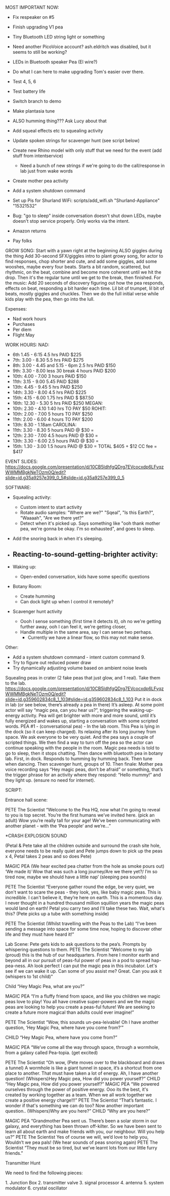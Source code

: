 MOST IMPORTANT NOW:
* Fix respeaker on #5
* Finish upgrading V1 pea
* Tiny Bluetooth LED string light or something

* Need another PicoVoice account? ash.eldritch was disabled, but it seems to still be working?
*	LEDs in Bluetooth speaker Pea (El wire?)
* Do what I can here to make upgrading Tom's easier over there.
* Test 4, 5, 6
* Test battery life
* Switch branch to demo

* Make plantasia tune
* ALSO humming thing??? Ask Lucy about that
* Add squeal effects etc to squealing activity
* Update spoken strings for scavenger hunt (see script below)
* Create new Rhino model with only stuff that we need for the event (add stuff from intentservice)
  * Need a bunch of new strings if we're going to do the call/response in lab just from wake words

* Create mother pea activity
* Add a system shutdown command
* Set up Pis for Shurland WiFi: scripts/add_wifi.sh "Shurland-Appliance" "15321532"
* Bug: "go to sleep" inside conversation doesn't shut down LEDs, maybe doesn't stop service properly. Only works via the intent.
*	Amazon returns
* Pay folks


GROW SONG:
Start with a yawn right at the beginning
ALSO giggles during the thing
Add 30-second SFX/giggles intro to plant growy song, for actor to find responses, chop shorter and cute, and add some giggles, add some wooshes, maybe every four beats. Starts a bit random, scattered, but rhythmic, on the beat, combine and become more coherent until we hit the drop. Then it's the regular tune until we get to the break, then finished.
For the music: Add 20 seconds of discovery figuring out how the pea responds, effects on beat, responding a bit harder each time. Lil bit of trumpet, lil bit of beats, mostly giggles and chuckles. Then we do the full initial verse while kids play with the pea, then go into the lull.




Expenses:
- Nad work hours
- Purchases
- Per diem
- Flight May

WORK HOURS:
NAD:
* 6th 1.45 - 6:15 4.5 hrs PAID $225
* 7th: 3.00 - 8.30 5.5 hrs PAID $275
* 8th: 3.00 - 4.45 and 5.15 - 6pm 2.5 hrs PAID $150
* 9th: 3.30 - 8.00 less 30 break 4 hours PAID $200
* 10th: 4.00 - 7.00 3 hours PAID $150
* 11th: 3.15 - 9.00 5.45 PAID $288
* 13th: 4.45 - 9.45 5 hrs PAID $250
* 14th: 3.30 - 8.00 4.5 hrs PAID $225
* 15th: 4.15 - 6.00  1.75 hrs PAID $ $87.50
* 16th: 12.30 - 5.30 5 hrs PAID $250
MEGAN:
* 10th: 2.30 - 4.10 1:40 hrs TO PAY $50
ROHIT:
* 10th: 2.00 - 7.00 5 hours TO PAY $250
* 11th: 2.00 -  6.00 4 hours TO PAY $200
* 13th: 8.30 - 1.18am
CAROLINA:
* 11th: 3.30 - 8.30 5 hours PAID @ $30 = 
* 12th: 2.30 - 7.00 4.5 hours PAID @ $30 = 
* 13th: 3.30 - 6.00 2.5 hours PAID @ $30 = 
* 15th: 1.30 - 3.00 1.5 hours PAID @ $30 = 
TOTAL $405 + $12 CC fee = $417

EVENT SLIDES:
https://docs.google.com/presentation/d/10CB5ldhfgQDrg7EVcocxdp6LFyqzWWMMBgkNeTOzm0Q/edit?slide=id.g35a9257e399_0_5#slide=id.g35a9257e399_0_5



SOFTWARE:
* Squealing activity:
  - Custom intent to start activity
  - Rotate audio samples: "Where are we?" "Sqeal", "Is this Earth?", "Waaaah", "Are we there yet?"
  - Detect when it's picked up. Says something like "ooh thank mother pea, we're gonna be okay. I'm so exhausted", and goes to sleep.

* Add the snoring back in when it's sleeping.

* Reacting-to-sound-getting-brighter activity:
  - 
* Waking up:
  - Open-ended conversation, kids have some specific questions 

* Botany Room:
  - Create humming
  - Can dock light up when I control it remotely?

* Scavenger hunt activity
  - Oooh I sense something (first time it detects it), oh no we're getting further away, ooh I can feel it, we're getting closer, 
  - Handle multiple in the same area, say I can sense two perhaps.
    - Currently we have a linear flow, so this may not make sense.

Other:
* Add a system shutdown command - intent custom command 9. 
* Try to figure out reduced power draw 
* Try dynamically adjusting volume based on ambient noise levels


Squealing peas in crater (2 fake peas that just glow, and 1 real).
Take them to the lab.
https://docs.google.com/presentation/d/10CB5ldhfgQDrg7EVcocxdp6LFyqzWWMMBgkNeTOzm0Q/edit?slide=id.g359602834c8_1_103#slide=id.g359602834c8_1_103 
Put it in dock in lab (or see below, there’s already a pea in there)
It’s asleep. At some point actor will say “magic pea, can you hear us?”, triggering the waking-up-energy activity.  Pea will get brighter with more and more sound, until it’s fully energized and wakes up, starting a conversation with some scripted words. 
PEA #1 - (conversational pea) - In the lab room. This Pea is lying in the dock (so it can keep charged). Its relaxing after its long journey from space. We ask everyone to be very quiet. And the pea says a couple of scripted things. We then find a way to turn off the pea so the actor can continue speaking with the people in the room.
Magic pea needs is told to go to sleep, then it stops chatting. 
Then dance with bluetooth pea in botany lab. First, in dock. Responds to humming by humming back. Then tune when dancing. 
Then scavenger hunt, groups of 10.
Then finale: Mother pea voice recording says “Hey magic peas, don’t be afraid” or something, that’s the trigger phrase for an activity where they respond: “Hello mummy!” and they light up. (ensure no need for internet).




SCRIPT:

Entrance hall scene: 


PETE The Scientist 
“Welcome to the Pea HQ, now what I'm going to reveal to you is top secret. You’re the first humans we’ve invited here. (pick an adult) Wow you’re really tall for your age! We’ve been communicating with another planet - with the ‘Pea people’ and we’re…” 

*CRASH EXPLOSION SOUND 

(Petal & Pete take all the children outside and surround the crash site hole, everyone needs to be really quiet and Pete jumps down to pick up the peas x 4, Petal takes 2 peas and so does Pete)

MAGIC PEA
(We hear excited pea chatter from the hole as smoke pours out) 
‘We made it/ Wow that was such a long journey/Are we there yet?/ I’m so tired now, maybe we should have a little nap’ 
(sleeping pea sounds)

PETE The Scientist 
“Everyone gather round the edge, be very quiet, we don't want to scare the peas - they look, yes, like baby magic peas. This is incredible. I can't believe it, they’re here on earth. This is a momentous day. I never thought in a hundred thousand million squillion years the magic peas would land on earth! 
Petal you carry two and I'll take these two. Wait, what's this?
 (Pete picks up a tube with something inside)

PETE The Scientist 
(Whilst travelling with the Peas to the Lab)
“I’ve been sending a message into space for some time now, hoping to discover other life and they must have heard it!”

Lab Scene:
Pete gets kids to ask questions to the pea’s. Prompts by whispering questions to them.
PETE The Scientist 
“Welcome to my lab (proud) this is the hub of our headquarters. 
From here I monitor earth and beyond all in our pursuit of peas-ful power of peas in a pod to spread hap-pea-ness.
Ah look perfect I can put the magic pea in this incubator. Let's see if we can wake it up. Can some of you assist me? Great. Can you ask it (whispers to 1st child)"

Child
“Hey Magic Pea, what are you?” 

MAGIC PEA 
“I’m a fluffy friend from space, and like you children we magic peas love to play! 
You all have creative super-powers and we the magic peas are looking to help you create a peas-ful future!
We are seeking to create a future more magical than adults could ever imagine!”

PETE The Scientist 
 “Wow, this sounds un-pea-leivable! Oh I have another question, ‘Hey Magic Pea, where have you come from?’”

CHILD
“Hey Magic Pea, where have you come from?”

MAGIC PEA
“We’ve come all the way through space, through a wormhole, from a galaxy called Pea-topia. (get excited) 

PETE The Scientist 
“Oh wow, (Pete moves over to the blackboard and draws a tunnel) A wormhole is like a giant tunnel in space, it’s a shortcut from one place to another.
That must have taken a lot of energy. Ah, I have another question! (Whispers)Hey Magic pea, How did you power yourself?”
CHILD
“Hey Magic pea, How did you power yourself?” 
MAGIC PEA
“We powered ourselves through the power of positive energy. Ooo its the best, it's created by working together as a team. When we all work together we create a positive energy charge!!!” 
PETE The Scientist 
“That’s fantastic. I wonder if that's something we can do too? 
Now another important question.. (Whispers)Why are you here?”
CHILD
“Why are you here?”


MAGIC PEA
“Grandmother Pea sent us. There’s been a solar storm in our galaxy, and everything has been thrown off-kilter. So we have been sent to learn all about earth and make friends with you, our neighbour. Will you help us?”
PETE The Scientist 
Yes of course we will, we’d love to help you, Wouldn’t we pea pals!
(We hear sounds of peas snoring again)
PETE The Scientist 
“They must be so tired, but we’ve learnt lots from our little furry friends.” 





Transmitter Hunt 

We need to find the following pieces: 

1.⁠ ⁠Junction Box
2.⁠ ⁠⁠transmitter valve
3.⁠ ⁠⁠signal processor
4.⁠ ⁠⁠antenna
5.⁠ ⁠system modulator
6.⁠ ⁠⁠crystal oscillator  

